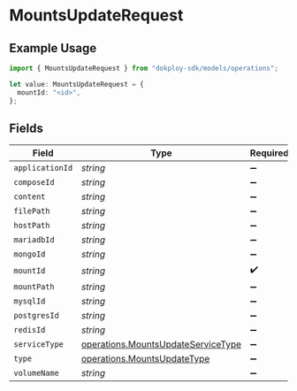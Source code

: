 # MountsUpdateRequest

## Example Usage

```typescript
import { MountsUpdateRequest } from "dokploy-sdk/models/operations";

let value: MountsUpdateRequest = {
  mountId: "<id>",
};
```

## Fields

| Field                                                                                    | Type                                                                                     | Required                                                                                 | Description                                                                              |
| ---------------------------------------------------------------------------------------- | ---------------------------------------------------------------------------------------- | ---------------------------------------------------------------------------------------- | ---------------------------------------------------------------------------------------- |
| `applicationId`                                                                          | *string*                                                                                 | :heavy_minus_sign:                                                                       | N/A                                                                                      |
| `composeId`                                                                              | *string*                                                                                 | :heavy_minus_sign:                                                                       | N/A                                                                                      |
| `content`                                                                                | *string*                                                                                 | :heavy_minus_sign:                                                                       | N/A                                                                                      |
| `filePath`                                                                               | *string*                                                                                 | :heavy_minus_sign:                                                                       | N/A                                                                                      |
| `hostPath`                                                                               | *string*                                                                                 | :heavy_minus_sign:                                                                       | N/A                                                                                      |
| `mariadbId`                                                                              | *string*                                                                                 | :heavy_minus_sign:                                                                       | N/A                                                                                      |
| `mongoId`                                                                                | *string*                                                                                 | :heavy_minus_sign:                                                                       | N/A                                                                                      |
| `mountId`                                                                                | *string*                                                                                 | :heavy_check_mark:                                                                       | N/A                                                                                      |
| `mountPath`                                                                              | *string*                                                                                 | :heavy_minus_sign:                                                                       | N/A                                                                                      |
| `mysqlId`                                                                                | *string*                                                                                 | :heavy_minus_sign:                                                                       | N/A                                                                                      |
| `postgresId`                                                                             | *string*                                                                                 | :heavy_minus_sign:                                                                       | N/A                                                                                      |
| `redisId`                                                                                | *string*                                                                                 | :heavy_minus_sign:                                                                       | N/A                                                                                      |
| `serviceType`                                                                            | [operations.MountsUpdateServiceType](../../models/operations/mountsupdateservicetype.md) | :heavy_minus_sign:                                                                       | N/A                                                                                      |
| `type`                                                                                   | [operations.MountsUpdateType](../../models/operations/mountsupdatetype.md)               | :heavy_minus_sign:                                                                       | N/A                                                                                      |
| `volumeName`                                                                             | *string*                                                                                 | :heavy_minus_sign:                                                                       | N/A                                                                                      |
